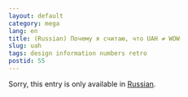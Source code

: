 ```yaml
---
layout: default
category: mega
lang: en
title: (Russian) Почему я считаю, что UAH ≠ WOW
slug: uah
tags: design information numbers retro 
postid: 55
---
```

<p>Sorry, this entry is only available in <a href="http://mega.genn.org/export/getposts.php">Russian</a>.</p>